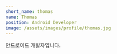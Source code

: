 ```yaml
---
short_name: thomas
name: Thomas
position: Android Developer
image: /assets/images/profile/thomas.jpg
---
```

안드로이드 개발자입니다.
